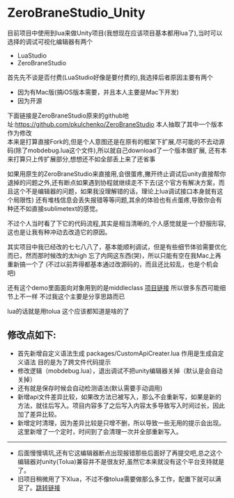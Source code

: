 # ZeroBraneStudio_Unity
目前项目中使用到lua来做Unity项目(我想现在应该项目基本都用lua了),当时可以选择的调试可视化编辑器有两个  
* LuaStudio  
* ZeroBraneStudio  

首先先不谈是否付费(LuaStudio好像是要付费的),我选择后者原因主要有两个  
* 因为有Mac版(搞iOS版本需要，并且本人主要是Mac下开发)  
* 因为开源

下面链接是ZeroBraneStudio原来的github地址:https://github.com/pkulchenko/ZeroBraneStudio
本人抽取了其中一个版本作为修改  
本来是打算直接Fork的,但是个人意图还是在原有的框架下扩展,尽可能的不去动源码(除了mobdebug.lua这个文件),所以就自己download了一个版本做扩展,
还有本来打算只上传扩展部分,想想还不如全部丢上来了还省事  

如果用原生的ZeroBraneStudio来直接用,会很蛋疼,撇开终止调试后unity直接帮你退掉的问题之外,还有断点如果遇到协程就继续走不下去(这个官方有解决方案，而且这个不是编辑器的问题，如果我没理解错的话，理论上lua调试接口本身就有这个局限性) 
还有堆栈信息会丢失报错等等问题,其余的体验也有点蛋疼,导致你会有种还不如直接sublimetext的感觉。

不过个人当时看了下它的代码流程,其实是相当清晰的,个人感觉就是一个舒服形容,这也是让我有种冲动去改造它的原因。  

其实项目中我已经改的七七八八了，基本能顺利调试，但是有些细节体验需要优化而已，然而那时候改的太high 忘了内网这东西(哭)，所以只能有空在我Mac上再重新搞一个了
(不过以前弄得都基本通过改源码的，而且还比较乱，也是个机会吧)  

还有这个demo里面面向对象用到的是middleclass [项目链接](https://github.com/kikito/middleclass)
所以很多东西可能细节上不一样 不过我这个主要是分享思路而已

lua的话就是用tolua 这个应该都知道是啥的了  

修改点如下:
---
* 首先新增自定义语法生成 packages/CustomApiCreater.lua 作用是生成自定义语法 目的是为了跨文件代码提示 
* 修改逻辑（mobdebug.lua），退出调试不把unity编辑器关掉（默认是会自动关掉） 
* 还有就是保存时候会自动检测语法(默认需要手动调用)  
* 新增api文件差异比较，如果改方法已被写入，那么不会重新写，如果是新的方法，就往后写入。项目内容多了之后写入内容太多导致写入时间过长，因此加了差异比较。
* 新增定时清理，因为差异比较是只增不删，所以导致一些无用的提示会出现。这里新增了一个定时，时间到了会清理一次并全部重新写入。
---
* 后面慢慢填坑,还有它这编辑器断点出现报错那些后面好了再提交吧,总之这个编辑器对unity(Tolua)兼容并不是很友好,虽然它本来就没有这个平台支持就是了。
* 旧项目稍微用了下Xlua，不过不像tolua需要做那么多工作，配置下就可以满足了。[跳转链接](https://github.com/GITHZZ/ZeroBraneStudioExample_xlua)
